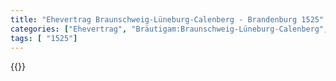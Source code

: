 ```yaml
---
title: "Ehevertrag Braunschweig-Lüneburg-Calenberg - Brandenburg 1525"
categories: ["Ehevertrag", "Bräutigam:Braunschweig-Lüneburg-Calenberg", "Braut: Brandenburg", "Eheschließung vollzogen?:Ja", "verschiedenkonfessionelle Ehe?:Nein", "Dynastie Bräutigam:Welfen", "Akteur Bräutigam:Welfen", "Akteur Braut:Hohenzollern", "Textbezug?:nein", "Ständisch?:nein", "Ratifikation?:ja", "Sonstiges?:nein", "Bräutigam:Braunschweig-Lüneburg-Calenberg", "Braut: Brandenburg"]
tags: [ "1525"]
---
```

<!--more-->
{{<v50>}}